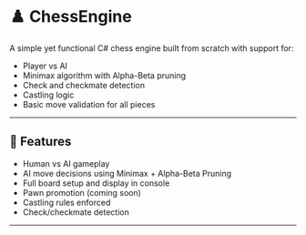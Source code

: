 # ♟️ ChessEngine

A simple yet functional C# chess engine built from scratch with support for:

- Player vs AI
- Minimax algorithm with Alpha-Beta pruning
- Check and checkmate detection
- Castling logic
- Basic move validation for all pieces

---

## 🚀 Features

- Human vs AI gameplay
- AI move decisions using Minimax + Alpha-Beta Pruning
- Full board setup and display in console
- Pawn promotion (coming soon)
- Castling rules enforced
- Check/checkmate detection

---


   
